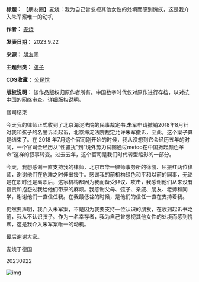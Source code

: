 

**标题：** 【朋友圈】麦烧：我为自己曾忽视其他女性的处境而感到愧疚，这是我介入朱军案唯一的动机  

**作者：** [麦烧](https://chinadigitaltimes.net/space/麦烧)  

**发表日期：** 2023.9.22  

**来源：** [朋友圈](https://chinadigitaltimes.net/chinese/feed)  

**主题归类：** [弦子](https://chinadigitaltimes.net/space/弦子)  

**CDS收藏：** [公民馆](https://chinadigitaltimes.net/space/%E5%85%AC%E6%B0%91%E9%A6%86)  

**版权说明：** 该作品版权归原作者所有。中国数字时代仅对原作进行存档，以对抗中国的网络审查。[详细版权说明](https://chinadigitaltimes.net/chinese/copyright)。


官司结束


今天我的律师正式收到了北京海淀法院的民事裁定书,朱军申请撤销2018年8月针对我和弦子的名誉诉讼起诉，北京海淀法院裁定允许朱军撤诉，至此，这个案子算是结束了。在 2018 年7月这个官司刚开始的时候，我从没想到它会经历五年的时间，一个官司会经历从“性骚扰”到“境外势力试图通过metoo在中国掀起颜色革命”这样的叙事转变。过去五年，这个官司是我们时代转型缩影的一部分。


今天，我想感谢一直支持我的律师，北京市华一律师事务所的徐凯、屈振红两位律师，谢谢他们在危难之时伸出援手。感谢我的前机构绿色和平和以前的同事，无论是在职时还是离职后，这家机构都因为我而备受非议、攻击，我感谢他们从来没有指责和抱怨过我给他们带来的麻烦。我感谢父母、弦子、亲戚、朋友、老师和同学，谢谢他们一直信任我。在我最低谷的时候，是他们的信任一直在支持着我。


仍然要声明，我介入朱军案，不是因为我要支持一位认识的朋友，在收到起诉书之前，我从不认识弦子。作为一名幸存者，我为自己曾忽视其他女性的处境而感到愧疚，这是我介入朱军案唯一的动机。


最后谢谢大家。


麦烧于德国


20230922


![img](https://chinadigitaltimes.net/chinese/files/2023/09/IMG_8155.jpg)

